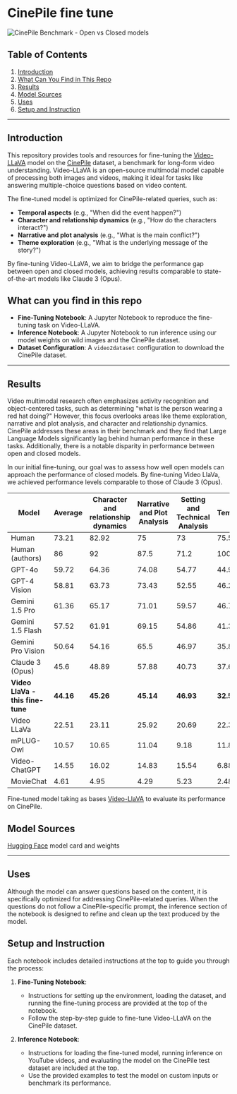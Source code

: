 
# CinePile fine tune

![CinePile Benchmark - Open vs Closed models](https://huggingface.co/mfarre/Video-LLaVA-7B-hf-CinePile/resolve/main/benchmark.png)

## Table of Contents
1. [Introduction](#introduction)
2. [What Can You Find in This Repo](#what-can-you-find-in-this-repo)
3. [Results](#results)
4. [Model Sources](#model-sources)
5. [Uses](#uses)
6. [Setup and Instruction](#setup-and-Instruction)

---

## Introduction
This repository provides tools and resources for fine-tuning the [Video-LLaVA](https://huggingface.co/docs/transformers/main/en/model_doc/video_llava) model on the [CinePile](https://huggingface.co/datasets/tomg-group-umd/cinepile) dataset, a benchmark for long-form video understanding. Video-LLaVA is an open-source multimodal model capable of processing both images and videos, making it ideal for tasks like answering multiple-choice questions based on video content.

The fine-tuned model is optimized for CinePile-related queries, such as:
- **Temporal aspects** (e.g., "When did the event happen?")
- **Character and relationship dynamics** (e.g., "How do the characters interact?")
- **Narrative and plot analysis** (e.g., "What is the main conflict?")
- **Theme exploration** (e.g., "What is the underlying message of the story?")

By fine-tuning Video-LLaVA, we aim to bridge the performance gap between open and closed models, achieving results comparable to state-of-the-art models like Claude 3 (Opus).

## What can you find in this repo
- **Fine-Tuning Notebook**: A Jupyter Notebook to reproduce the fine-tuning task on Video-LLaVA.
- **Inference Notebook**: A Jupyter Notebook to run inference using our model weights on wild images and the CinePile dataset.
- **Dataset Configuration**: A `video2dataset` configuration to download the CinePile dataset.

---

## Results
Video multimodal research often emphasizes activity recognition and object-centered tasks, such as determining "what is the person wearing a red hat doing?" However, this focus overlooks areas like theme exploration, narrative and plot analysis, and character and relationship dynamics.
CinePile addresses these areas in their benchmark and they find that Large Language Models significantly lag behind human performance in these tasks. Additionally, there is a notable disparity in performance between open and closed models.

In our initial fine-tuning, our goal was to assess how well open models can approach the performance of closed models. By fine-tuning Video LlaVa, we achieved performance levels comparable to those of Claude 3 (Opus).

| Model                          | Average | Character and relationship dynamics | Narrative and Plot Analysis | Setting and Technical Analysis | Temporal | Theme Exploration |
|--------------------------------|---------|-------------------------------------|-----------------------------|--------------------------------|----------|-------------------|
| Human                          | 73.21   | 82.92                               | 75                          | 73                             | 75.52    | 64.93             |
| Human (authors)                | 86      | 92                                  | 87.5                        | 71.2                           | 100      | 75                |
| GPT-4o                     | 59.72   | 64.36                               | 74.08                       | 54.77                          | 44.91    | 67.89             |
| GPT-4 Vision                | 58.81   | 63.73                               | 73.43                       | 52.55                          | 46.22    | 65.79             |
| Gemini 1.5 Pro             | 61.36   | 65.17                               | 71.01                       | 59.57                          | 46.75    | 63.27             |
| Gemini 1.5 Flash           | 57.52   | 61.91                               | 69.15                       | 54.86                          | 41.34    | 61.22             |
| Gemini Pro Vision           | 50.64   | 54.16                               | 65.5                        | 46.97                          | 35.8     | 58.82             |
| Claude 3 (Opus)            | 45.6    | 48.89                               | 57.88                       | 40.73                          | 37.65    | 47.89             |
| **Video LlaVa - this fine-tune**       | **44.16**   | **45.26**                              | **45.14**                       | **46.93**                          | **32.55**    | **49.47**         |
| Video LLaVa               | 22.51   | 23.11                               | 25.92                       | 20.69                          | 22.38    | 22.63             |
| mPLUG-Owl                 | 10.57   | 10.65                               | 11.04                       | 9.18                           | 11.89    | 15.05             |
| Video-ChatGPT            | 14.55   | 16.02                               | 14.83                       | 15.54                          | 6.88     | 18.86             |
| MovieChat                | 4.61    | 4.95                                | 4.29                        | 5.23                           | 2.48     | 4.21              |




Fine-tuned model taking as bases [Video-LlaVA](https://huggingface.co/LanguageBind/Video-LLaVA-7B-hf) to evaluate its performance on CinePile.



## Model Sources

[Hugging Face](https://huggingface.co/mfarre/Video-LLaVA-7B-hf-CinePile) model card and weights

---

## Uses
Although the model can answer questions based on the content, it is specifically optimized for addressing CinePile-related queries.
When the questions do not follow a CinePile-specific prompt, the inference section of the notebook is designed to refine and clean up the text produced by the model.

## Setup and Instruction
Each notebook includes detailed instructions at the top to guide you through the process:

1. **Fine-Tuning Notebook**:
   - Instructions for setting up the environment, loading the dataset, and running the fine-tuning process are provided at the top of the notebook.
   - Follow the step-by-step guide to fine-tune Video-LLaVA on the CinePile dataset.

2. **Inference Notebook**:
   - Instructions for loading the fine-tuned model, running inference on YouTube videos, and evaluating the model on the CinePile test dataset are included at the top.
   - Use the provided examples to test the model on custom inputs or benchmark its performance.
